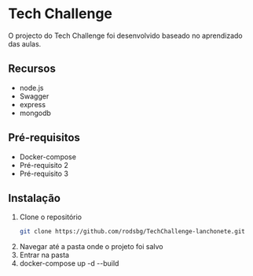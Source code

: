 # Tech Challenge

O projecto do Tech Challenge foi desenvolvido baseado no aprendizado das aulas.

## Recursos

- node.js
- Swagger
- express
- mongodb

## Pré-requisitos

- Docker-compose
- Pré-requisito 2
- Pré-requisito 3

## Instalação

1. Clone o repositório
   ```sh
   git clone https://github.com/rodsbg/TechChallenge-lanchonete.git

2. Navegar até a pasta onde o projeto foi salvo
3. Entrar na pasta
4. docker-compose up -d --build
